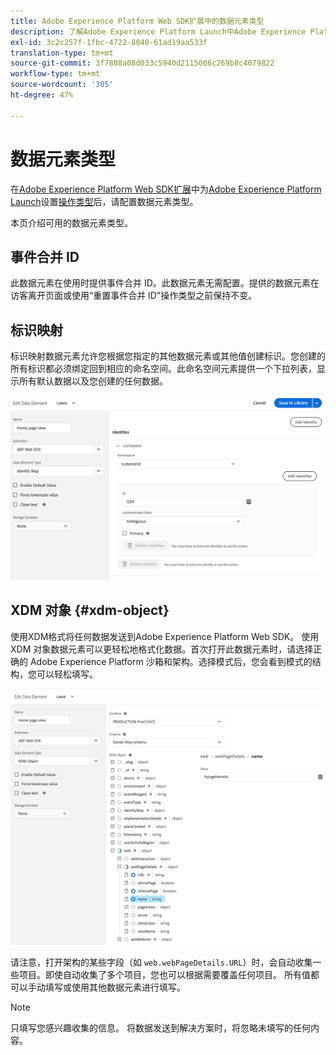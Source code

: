 ```yaml
---
title: Adobe Experience Platform Web SDK扩展中的数据元素类型
description: 了解Adobe Experience Platform Launch中Adobe Experience Platform Web SDK扩展提供的不同数据元素类型。
exl-id: 3c2c257f-1fbc-4722-8040-61ad19aa533f
translation-type: tm+mt
source-git-commit: 3f7808a08d033c5940d2115006c269b8c4079822
workflow-type: tm+mt
source-wordcount: '305'
ht-degree: 47%

---
```


# 数据元素类型

在[Adobe Experience Platform Web SDK扩展](web-sdk-extension.md)中为[Adobe Experience Platform Launch](https://experienceleague.adobe.com/docs/launch.html)设置[操作类型](action-types.md)后，请配置数据元素类型。

本页介绍可用的数据元素类型。

## 事件合并 ID

此数据元素在使用时提供事件合并 ID。此数据元素无需配置。提供的数据元素在访客离开页面或使用“重置事件合并 ID”操作类型之前保持不变。

## 标识映射

标识映射数据元素允许您根据您指定的其他数据元素或其他值创建标识。您创建的所有标识都必须绑定回到相应的命名空间。此命名空间元素提供一个下拉列表，显示所有默认数据以及您创建的任何数据。

![](./assets/identity-map-data-element.png)

## XDM 对象 {#xdm-object}

使用XDM格式将任何数据发送到Adobe Experience Platform Web SDK。 使用 XDM 对象数据元素可以更轻松地格式化数据。首次打开此数据元素时，请选择正确的 Adobe Experience Platform 沙箱和架构。选择模式后，您会看到模式的结构，您可以轻松填写。

![](./assets/XDM-object.png)

请注意，打开架构的某些字段（如 `web.webPageDetails.URL`）时，会自动收集一些项目。即使自动收集了多个项目，您也可以根据需要覆盖任何项目。 所有值都可以手动填写或使用其他数据元素进行填写。

>[!NOTE]
>
>只填写您感兴趣收集的信息。 将数据发送到解决方案时，将忽略未填写的任何内容。
